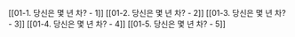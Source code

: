 [[01-1️. 당신은 몇 년 차? - 1]]
[[01-2. 당신은 몇 년 차? - 2]]
[[01-3. 당신은 몇 년 차? - 3]]
[[01-4. 당신은 몇 년 차? - 4]]
[[01-5. 당신은 몇 년 차? - 5]]